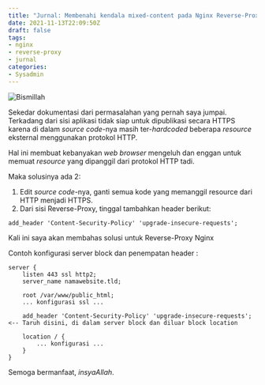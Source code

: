 ```yaml
---
title: "Jurnal: Membenahi kendala mixed-content pada Nginx Reverse-Proxy"
date: 2021-11-13T22:09:50Z
draft: false
tags:
- nginx
- reverse-proxy
- jurnal
categories:
- Sysadmin
---
```


![Bismillah](https://drive.google.com/uc?id=17WTklzV4j4O0PMOeHtAqjXjXd9hrtfbT#center)

Sekedar dokumentasi dari permasalahan yang pernah saya jumpai. Terkadang dari sisi aplikasi tidak siap untuk dipublikasi secara HTTPS karena di dalam _source code_-nya masih ter-_hardcoded_ beberapa _resource_ eksternal menggunakan protokol HTTP.

Hal ini membuat kebanyakan _web browser_ mengeluh dan enggan untuk memuat _resource_ yang dipanggil dari protokol HTTP tadi.

Maka solusinya ada 2:

1. Edit _source code_-nya, ganti semua kode yang memanggil resource dari HTTP menjadi HTTPS.
2. Dari sisi Reverse-Proxy, tinggal tambahkan header berikut:

```
add_header 'Content-Security-Policy' 'upgrade-insecure-requests';
```


Kali ini saya akan membahas solusi untuk Reverse-Proxy Nginx

Contoh konfigurasi server block dan penempatan header :

```
server {
    listen 443 ssl http2;
    server_name namawebsite.tld;

    root /var/www/public_html;
    ... konfigurasi ssl ...

    add_header 'Content-Security-Policy' 'upgrade-insecure-requests';  <-- Taruh disini, di dalam server block dan diluar block location

    location / {
        ... konfigurasi ...
    }
}
```

Semoga bermanfaat, _insyaAllah_.
